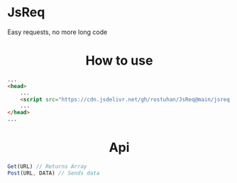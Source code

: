 # JsReq
Easy requests, no more long code
<br>
<h1 align="center">How to use</h1>

```html
...
<head>
	...
	<script src="https://cdn.jsdelivr.net/gh/rostuhan/JsReq@main/jsreq.js"></script>
	...
</head>
...
```

<h1 align="center">Api</h1>

```js
Get(URL) // Returns Array
Post(URL, DATA) // Sends data
```
